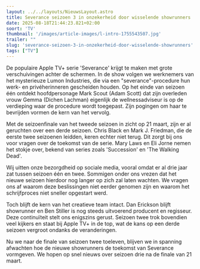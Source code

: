 ```yaml
---
layout: ../../layouts/NieuwsLayout.astro
title: Severance seizoen 3 in onzekerheid door wisselende showrunners
date: 2025-08-18T21:44:23.821+02:00
soort: 'TV'
thumbnail: '/images/article-images/l-intro-1755543507.jpg'
trailer: ""
slug: 'severance-seizoen-3-in-onzekerheid-door-wisselende-showrunners'
tags: ["TV"]
---
```


De populaire Apple TV+ serie 'Severance' krijgt te maken met grote
verschuivingen achter de schermen. In de show volgen we werknemers van het
mysterieuze Lumon Industries, die via een "severance"-procedure hun werk- en
privéherinneren gescheiden houden. Op het einde van seizoen één ontdekt
hoofdpersonage Mark Scout (Adam Scott) dat zijn overleden vrouw Gemma (Dichen
Lachman) eigenlijk de wellnessadviseur is op de verdieping waar de procedure
wordt toegepast. Zijn pogingen om haar te bevrijden vormen de kern van het
vervolg.

Met de seizoenfinale van het tweede seizoen in zicht op 21 maart, zijn er al
geruchten over een derde seizoen. Chris Black en Mark J. Friedman, die de eerste
twee seizoenen leidden, keren echter niet terug. Dit zorgt bij ons voor vragen
over de toekomst van de serie. Mary Laws en Eli Jorne nemen het stokje over,
bekend van series zoals 'Succession' en 'The Walking Dead'.

Wij uitten onze bezorgdheid op sociale media, vooral omdat er al drie jaar zat
tussen seizoen één en twee. Sommigen onder ons vrezen dat het nieuwe seizoen
hierdoor nog langer op zich zal laten wachten. We vragen ons af waarom deze
beslissingen niet eerder genomen zijn en waarom het schrijfproces niet sneller
opgestart werd.

Toch blijft de kern van het creatieve team intact. Dan Erickson blijft
showrunner en Ben Stiller is nog steeds uitvoerend producent en regisseur. Deze
continuïteit stelt ons enigszins gerust. Seizoen twee trok bovendien veel
kijkers en staat bij Apple TV+ in de top, wat de kans op een derde seizoen
vergroot ondanks de veranderingen.

Nu we naar de finale van seizoen twee toeleven, blijven we in spanning afwachten
hoe de nieuwe showrunners de toekomst van Severance vormgeven. We hopen op snel
nieuws over seizoen drie na de finale van 21 maart.